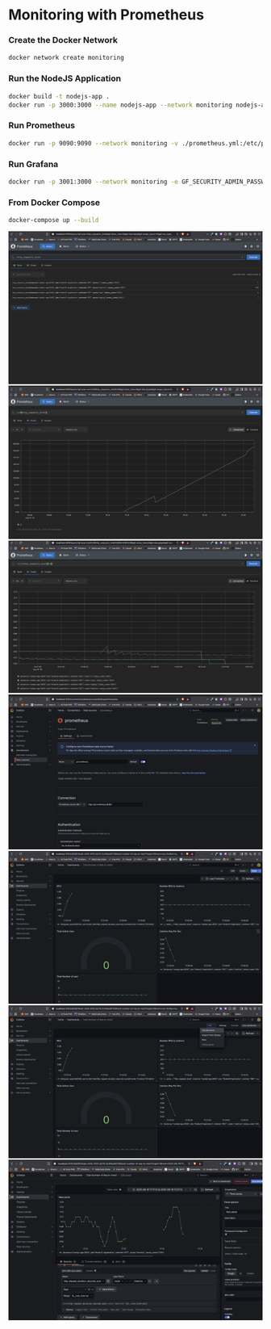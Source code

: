 # Monitoring with Prometheus


### Create the Docker Network
```sh
docker network create monitoring
```

### Run the NodeJS Application
```sh
docker build -t nodejs-app .
docker run -p 3000:3000 --name nodejs-app --network monitoring nodejs-app
```

### Run Prometheus
```sh
docker run -p 9090:9090 --network monitoring -v ./prometheus.yml:/etc/prometheus/prometheus.yml prom/prometheus
```

### Run Grafana
```sh
docker run -p 3001:3000 --network monitoring -e GF_SECURITY_ADMIN_PASSWORD=admin grafana/grafana
```


### From Docker Compose
```sh
docker-compose up --build
```

![](./public/1.png)
![](./public/2.png)
![](./public/3.png)
![](./public/4.png)
![](./public/5.png)
![](./public/6.png)
![](./public/7.png)

